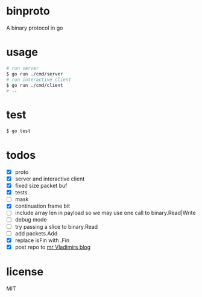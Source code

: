 # binproto
A binary protocol in go

# usage
```bash
# run server
$ go run ./cmd/server
# run interactive client
$ go run ./cmd/client
> ..
```

# test
```bash
$ go test
```

# todos
- [x] proto
- [x] server and interactive client
- [x] fixed size packet buf
- [x] tests
- [ ] mask
- [x] continuation frame bit
- [ ] include array len in payload so we may use one call to binary.Read|Write
- [ ] debug mode
- [ ] try passing a slice to binary.Read
- [ ] add packets.Add
- [x] replace isFin with .Fin
- [x] post repo to [mr Vladimirs blog](https://medium.com/learning-the-go-programming-language/encoding-data-with-the-go-binary-package-42c7c0eb3e73)

# license
MIT
